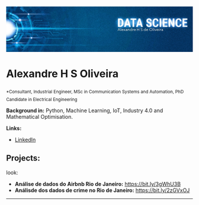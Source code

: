 
<p align="center">
  <img src="https://raw.githubusercontent.com/ahsoliveira/data_science_projects/master/Banner%202.jpeg" >
</p>

# Alexandre H S Oliveira
<sub>*Consultant, Industrial Engineer, MSc in Communication Systems and Automation, PhD Candidate in Electrical Engineering</sub>


**Background in:** Python, Machine Learning, IoT, Industry 4.0 and Mathematical Optimisation.

**Links:**
* [LinkedIn](https://www.linkedin.com/in/alexandrehsoliveira)


## Projects:
look:

* **Análise de dados do Airbnb Rio de Janeiro:**  https://bit.ly/3gWhU3B
* **Análisde dos dados de crime no Rio de Janeiro:** https://bit.ly/2zGVxOJ


---
